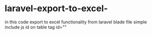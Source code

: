 # laravel-export-to-excel-
in this code export to excel functionality from laravel blade file simple include js id on table tag id=""
